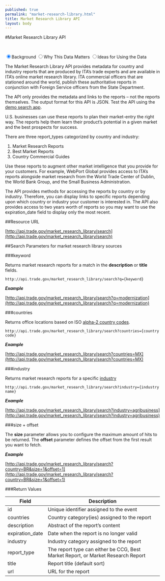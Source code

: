 ```yaml
---
published: true
permalink: "market-research-library.html"
title: Market Research Library API
layout: body
---
```


#Market Research Library API

</br>

<div class="tabs">

<input checked="checked" id="step1radio" name="radio" type="radio" /><label class="first" for="step1radio">Background</label>
<input id="step2radio" name="radio" type="radio" /><label for="step2radio">Why This Data Matters</label>
<input id="step3radio" name="radio" type="radio" /><label class="last" for="step3radio">Ideas for Using the Data</label>
<div class="pane" id="step1"><p>The Market Research Library API provides metadata for country and industry reports that are produced by ITA’s trade experts and are available in ITA’s online market research library.  ITA commercial officers that are stationed around the world, publish these authoritative reports in conjunction with Foreign Service officers from the State Department.</p><p>The API only provides the metadata and links to the reports – not the reports themselves.  The output format for this API is JSON.  Test the API using the <a href="http://internationaltradeadministration.github.io/explorer/#/market-research-library">demo search app</a>.</p></div>
<div class="pane" id="step2"><p>U.S. businesses can use these reports to plan their market-entry the right way.  The reports help them learn their product’s potential in a given market and the best prospects for success.</p><p>There are three report_types categorized by country and industry:</p><ol><li>Market Research Reports</li><li>Best Market Reports</li><li>Country Commercial Guides</li></ol></div>
<div class="pane" id="step3"><p>Use these reports to augment other market intelligence that you provide for your customers.  For example, WebPort Global provides access to ITA’s reports alongside market research from the World Trade Center of Dublin, the World Bank Group, and the Small Business Administration.</p><p>The API provides methods for accessing the reports by country or by industry.  Therefore, you can display links to specific reports depending upon which country or industry your customer is interested in.  The API also provides access to two years worth of reports so you may want to use the expiration_date field to display only the most recent.</p></div>

</div>


##Resource URL

[http://api.trade.gov/market_research_library/search](http://api.trade.gov/market_research_library/search)

##Search Parameters for market research library sources

###keyword

Returns market research reports for a match in the **description** or **title** fields.

    http://api.trade.gov/market_research_library/search?q={keyword}

**_Example_**

[http://api.trade.gov/market_research_library/search?q=modernization](http://api.trade.gov/market_research_library/search?q=modernization)

###countries

Returns office locations based on ISO [alpha-2 country codes](http://www.iso.org/iso/home/standards/country_codes/country_names_and_code_elements.htm).

    http://api.trade.gov/market_research_library/search?countries={country code}

**_Example_**

[http://api.trade.gov/market_research_library/search?countries=MX](http://api.trade.gov/market_research_library/search?countries=MX)

###industry

Returns market research reports for a specific [industry](industry-list-market-research-library.html)

    http://api.trade.gov/market_research_library/search?industry={industry name}

**_Example_**

[http://api.trade.gov/market_research_library/search?industry=agribusiness](http://api.trade.gov/market_research_library/search?industry=agribusiness)

###size + offset

The **size** parameter allows you to configure the maximum amount of hits to be returned. The **offset** parameter defines the offset from the first result you want to fetch.

**_Example_**

[http://api.trade.gov/market_research_library/search?country=BR&size=1&offset=1](http://api.trade.gov/market_research_library/search?country=BR&size=1&offset=1)

###Return Values

| Field           | Description                                                     |
| --------------- | --------------------------------------------------------------- |
| id              | Unique identifier assigned to the event                         |
| countries       | Country category(ies) assigned to the report                    |
| description     | Abstract of the report’s content                                |
| expiration_date | Date when the report is no longer valid                         |
| industry        | Industry category assigned to the report                        |
| report_type     | The report type can either be CCG, Best Market Report, or Market Research Report|
| title           | Report title  (default sort)                                    |
| url             | URL for the report                                              |